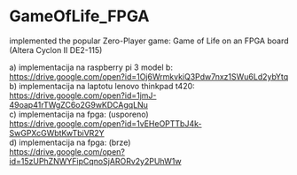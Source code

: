 # GameOfLife_FPGA
implemented the popular Zero-Player game: Game of Life on an FPGA board (Altera Cyclon II DE2-115)  

a) implementacija na raspberry pi 3 model b:  
https://drive.google.com/open?id=1Oj6WrmkvkiQ3Pdw7nxz1SWu6Ld2ybYtq  
b) implementacija na laptotu lenovo thinkpad t420:  
https://drive.google.com/open?id=1jmJ-49oap41rTWgZC6o2G9wKDCAgqLNu  
c) implementacija na fpga: (usporeno)  
https://drive.google.com/open?id=1vEHeOPTTbJ4k-SwGPXcGWbtKwTbiVR2Y  
d) implementacija na fpga: (brze)  
https://drive.google.com/open?id=15zUPhZNWYFipCqnoSjARORv2y2PUhW1w  

